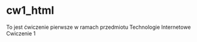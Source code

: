 ﻿cw1_html
========

To jest ćwiczenie pierwsze w ramach przedmiotu Technologie Internetowe
Cwiczenie 1